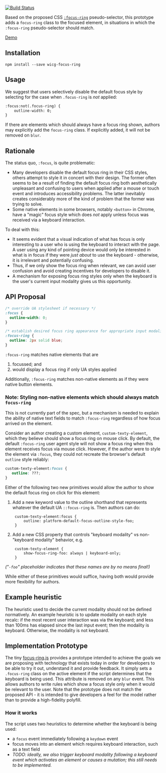 [![Build Status](https://travis-ci.org/WICG/focus-ring.svg?branch=master)](https://travis-ci.org/WICG/focus-ring)

Based on the proposed CSS
[`:focus-ring`](https://drafts.csswg.org/selectors-4/#the-focusring-pseudo)
pseudo-selector,
this prototype adds a `focus-ring` class to the focused element,
in situations in which the `:focus-ring` pseudo-selector should match.

[Demo](https://wicg.github.io/focus-ring/demo)

## Installation

`npm install --save wicg-focus-ring`

## Usage

We suggest that users
selectively disable the default focus style
by selecting for the case when `.focus-ring` is _not_ applied:

```html
:focus:not(.focus-ring) {
    outline-width: 0;
}
```

If there are elements which should always have a focus ring shown,
authors may explicitly add the `focus-ring` class.
If explicitly added, it will not be removed on `blur`.

## Rationale

The status quo, `:focus`, is quite problematic:

- Many developers disable the default focus ring in their CSS styles,
  others attempt to style it in concert with their design.
  The former often seems to be a result of finding the default focus ring
  both aesthetically unpleasant and confusing to users
  when applied after a mouse or touch event and introduces accessibility problems.
  The latter inevitably creates considerably more of the kind of problem that the former was trying to solve.
- Some native elements in some browsers,
  notably `<button>` in Chrome,
  have a "magic" focus style which does _not_ apply
  unless focus was received via a keyboard interaction.

To deal with this:
- It seems evident that a visual indication of what has focus
  is only interesting to a user who is using the keyboard
  to interact with the page.
  A user using any kind of pointing device
  would only be interested in what is in focus
  if they were _just about_ to use the keyboard -
  otherwise, it is irrelevant and potentially confusing.
- Thus, if we only show the focus ring when relevant,
  we can avoid user confusion
  and avoid creating incentives for developers to disable it.
- A mechanism for exposing focus ring styles
  only when the keyboard is the user's current input modality
  gives us this opportunity.

## API Proposal

```css
/* override UA stylesheet if necessary */
:focus {
  outline-width: 0;
}

/* establish desired focus ring appearance for appropriate input modalities */
:focus-ring {
  outline: 2px solid blue;
}
```

`:focus-ring` matches native elements that are
1. focussed; and
2. would display a focus ring if only UA styles applied

Additionally, `:focus-ring` matches non-native elements as if they were
native button elements.

### Note: Styling non-native elements which should always match `focus-ring`


This is not currently part of the spec,
but a mechanism is needed to explain the ability of native text fields
to match `:focus-ring` regardless of how focus arrived on the element.

Consider an author creating a custom element, `custom-texty-element`,
which they believe should show a focus ring on mouse click.
By default, the default `:focus-ring` user agent style
will not show a focus ring when this element receives focus via mouse click.
However, if the author were to style the element via `:focus`,
they could not recreate the browser's default `outline` style reliably:

```css
custom-texty-element:focus {
   outline: ???;
}
```

Either of the following two new primitives would allow the author to
show the default focus ring on click for this element:

1. Add a new keyword value to the outline shorthand that represents whatever the default UA `::focus-ring` is. Then authors can do:

        custom-texty-element:focus {
            outline: platform-default-focus-outline-style-foo;
        }

2. Add a new CSS property that controls "keyboard modality" vs non-"keyboard modality" behavior, e.g.

        custom-texty-element {
            show-focus-ring-foo: always | keyboard-only;
        }

_("`-foo`" placeholder indicates that these names are by no means final!)_

While either of these primitives would suffice,
having both would provide more flexibility for authors.

## Example heuristic

The heuristic used to decide the current modality should not be defined
normatively. An example heuristic is to update modality on each style recalc:
if the most recent user interaction was via the keyboard; and less than 100ms
has elapsed since the last input event; then the modality is keyboard. Otherwise,
the modality is not keyboard.

## Implementation Prototype

The tiny
[focus-ring.js](http://wicg.github.io/focus-ring/src/focus-ring.js)
provides a prototype intended to achieve the goals we are proposing
with technology that exists today
in order for developers to be able to try it out, understand it and provide feedback.
It simply sets a `.focus-ring` class on the active element
if the script determines that the keyboard is being used.
This attribute is removed on any `blur` event.
This allows authors to write rules
which show a focus style only when it would be relevant to the user.
Note that the prototype does not match the proposed API -
it is intended to give developers a feel for the model
rather than to provide a high-fidelity polyfill.

### How it works
The script uses two heuristics to determine whether the keyboard is being used:

- a `focus` event immediately following a `keydown` event
- focus moves into an element which requires keyboard interaction,
  such as a text field
- _TODO: ideally, we also trigger keyboard modality
  following a keyboard event which activates an element or causes a mutation;
  this still needs to be implemented._
